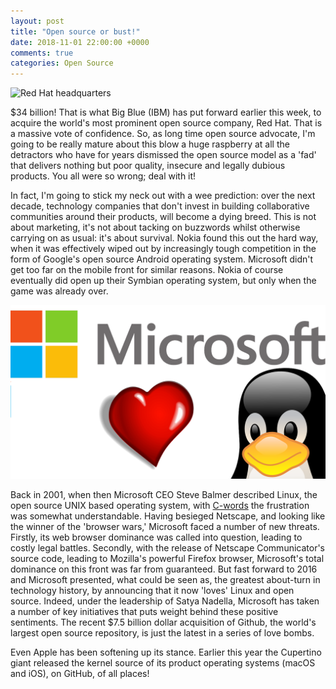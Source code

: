```yaml
---
layout: post
title: "Open source or bust!"
date: 2018-11-01 22:00:00 +0000
comments: true
categories: Open Source
---
```

![Red Hat headquarters](https://www.balfourbeattyus.com/Balfour-dev.allata.com/media/content-media/Our%20Work/ProjectImages/Raleigh_RedHatHQ_Gallery6-1280X582.png?ext=.png)

$34 billion! That is what Big Blue (IBM) has put forward earlier this week, to acquire the world's most prominent open source company, Red Hat. That is a massive vote of confidence. So, as long time open source advocate, I'm going to be really mature about this blow a huge raspberry at all the detractors who have for years dismissed the open source model as a 'fad' that delivers nothing but poor quality, insecure and legally dubious products. You all were so wrong; deal with it!

In fact, I'm going to stick my neck out with a wee prediction: over the next decade, technology companies that don't invest in building collaborative communities around their products, will become a dying breed. This is not about marketing, it's not about tacking on buzzwords whilst otherwise carrying on as usual: it's about survival. Nokia found this out the hard way, when it was effectively wiped out by increasingly tough competition in the form of Google's open source Android operating system. Microsoft  didn't get too far on the mobile front for similar reasons. Nokia of course eventually did open up their Symbian operating system, but only when the game was already over.

![Microsoft apparently loves Linux](/images/microsoft-loves-linux.png)

Back in 2001, when then Microsoft CEO Steve Balmer described Linux, the open source UNIX based operating system, with [C-words](https://www.zdnet.com/article/ballmer-i-may-have-called-linux-a-cancer-but-now-i-love-it/) the frustration was somewhat understandable. Having besieged Netscape, and looking like the winner of the 'browser wars,' Microsoft faced a number of new threats. Firstly, its web browser dominance was called into question, leading to costly legal battles. Secondly, with the release of Netscape Communicator's source code, leading to Mozilla's powerful Firefox browser, Microsoft's total dominance on this front was far from guaranteed. But fast forward to 2016 and Microsoft presented,  what could be seen as, the greatest about-turn in technology history, by announcing that it now 'loves' Linux and open source. Indeed, under the leadership of Satya Nadella, Microsoft has taken a number of key initiatives that puts weight behind these positive sentiments. The recent $7.5 billion dollar acquisition of Github, the world's largest open source repository, is just the latest in a series of love bombs.

Even Apple has been softening up its stance. Earlier this year the Cupertino giant released the kernel source of its product operating systems (macOS and iOS), on GitHub, of all places!




